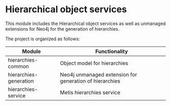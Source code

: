 # Hierarchical object services
This module includes the Hierarchical object services as well
as unmanaged extensions for Neo4j for the generation of hierarchies.

The project is organized as follows:

Module | Functionality
--|--
hierarchies-common | Object model for hierarchies
hierarchies-generation | Neo4j unmanaged extension for generation of hierarchies
hierarchies-service | Metis hierarchies service
